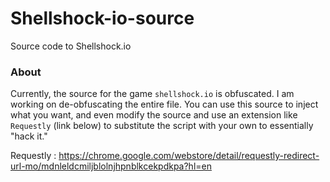 # Shellshock-io-source
Source code to Shellshock.io

### About
Currently, the source for the game `shellshock.io` is obfuscated. I am working on de-obfuscating the entire file. You can use this source to inject what you want, and even modify the source and use an extension like `Requestly` (link below) to substitute the script with your own to essentially "hack it."

Requestly : https://chrome.google.com/webstore/detail/requestly-redirect-url-mo/mdnleldcmiljblolnjhpnblkcekpdkpa?hl=en
